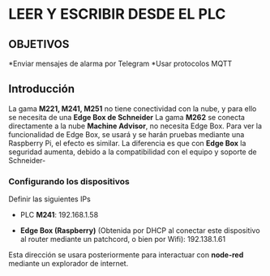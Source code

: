 # LEER Y ESCRIBIR DESDE EL PLC
## OBJETIVOS
*Enviar mensajes de alarma por Telegram
*Usar protocolos MQTT

## Introducción
La gama **M221, M241, M251** no tiene conectividad con la nube, y para ello se necesita de una **Edge Box de Schneider**
La gama **M262** se conecta directamente a la nube **Machine Advisor**, no necesita Edge Box.
Para ver la funcionalidad de Edge Box, se usará y se harán pruebas mediante una Raspberry Pi, el efecto es similar. La diferencia es que con **Edge Box** la seguridad aumenta, debido a la compatibilidad con el equipo y soporte de Schneider-

### Configurando los dispositivos
Definir las siguientes IPs

* PLC **M241**: 192.168.1.58

* **Edge Box (Raspberry)** (Obtenida por DHCP al conectar este dispositivo al router mediante un patchcord, o bien por Wifi): 192.138.1.61


Esta dirección se usara posteriormente para interactuar con **node-red** mediante un explorador de internet.



